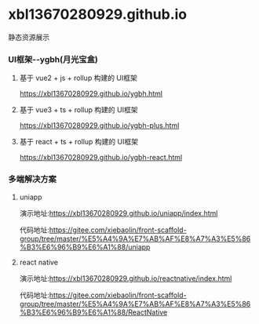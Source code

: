 # xbl13670280929.github.io
静态资源展示

### UI框架--ygbh(月光宝盒)
1.  基于 vue2 + js + rollup 构建的 UI框架

	https://xbl13670280929.github.io/ygbh.html
2.  基于 vue3 + ts + rollup 构建的 UI框架

	https://xbl13670280929.github.io/ygbh-plus.html
3.  基于 react + ts + rollup 构建的 UI框架

	https://xbl13670280929.github.io/ygbh-react.html


### 多端解决方案
1.  uniapp

	演示地址:https://xbl13670280929.github.io/uniapp/index.html

	代码地址:https://gitee.com/xiebaolin/front-scaffold-group/tree/master/%E5%A4%9A%E7%AB%AF%E8%A7%A3%E5%86%B3%E6%96%B9%E6%A1%88/uniapp
2.  react native

	演示地址:https://xbl13670280929.github.io/reactnative/index.html

	代码地址:https://gitee.com/xiebaolin/front-scaffold-group/tree/master/%E5%A4%9A%E7%AB%AF%E8%A7%A3%E5%86%B3%E6%96%B9%E6%A1%88/ReactNative
	